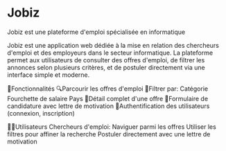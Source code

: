 # Jobiz 
Jobiz est une plateforme d'emploi spécialisée en informatique

Jobiz est une application web dédiée à la mise en relation des chercheurs d'emploi et des employeurs dans le secteur informatique. La plateforme permet aux utilisateurs de consulter des offres d'emploi, de filtrer les annonces selon plusieurs critères, et de postuler directement via une interface simple et moderne.

📌Fonctionnalités
    🔍Parcourir les offres d'emploi
    📁Filtrer par:
        Catégorie
        Fourchette de salaire
        Pays
    📄Détail complet d'une offre
    📝Formulaire de candidature avec lettre de motivation
    🔐Authentification des utilisateurs (connexion, inscription)

🧑‍💻Utilisateurs
    Chercheurs d'emploi:
        Naviguer parmi les offres
        Utiliser les filtres pour affiner la recherche
        Postuler directement avec une lettre de motivation




